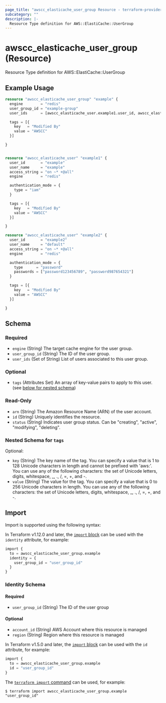 ```yaml
---
page_title: "awscc_elasticache_user_group Resource - terraform-provider-awscc"
subcategory: ""
description: |-
  Resource Type definition for AWS::ElastiCache::UserGroup
---
```


# awscc_elasticache_user_group (Resource)

Resource Type definition for AWS::ElastiCache::UserGroup

## Example Usage

```terraform
resource "awscc_elasticache_user_group" "example" {
  engine        = "redis"
  user_group_id = "example-group"
  user_ids      = [awscc_elasticache_user.example1.user_id, awscc_elasticache_user.example2.user_id]

  tags = [{
    key   = "Modified By"
    value = "AWSCC"
  }]

}


resource "awscc_elasticache_user" "example1" {
  user_id       = "example"
  user_name     = "example"
  access_string = "on ~* +@all"
  engine        = "redis"

  authentication_mode = {
    type = "iam"
  }

  tags = [{
    key   = "Modified By"
    value = "AWSCC"
  }]

}

resource "awscc_elasticache_user" "example2" {
  user_id       = "example2"
  user_name     = "default"
  access_string = "on ~* +@all"
  engine        = "redis"

  authentication_mode = {
    type      = "password"
    passwords = ["password123456789", "password987654321"]
  }

  tags = [{
    key   = "Modified By"
    value = "AWSCC"
  }]

}
```

<!-- schema generated by tfplugindocs -->
## Schema

### Required

- `engine` (String) The target cache engine for the user group.
- `user_group_id` (String) The ID of the user group.
- `user_ids` (Set of String) List of users associated to this user group.

### Optional

- `tags` (Attributes Set) An array of key-value pairs to apply to this user. (see [below for nested schema](#nestedatt--tags))

### Read-Only

- `arn` (String) The Amazon Resource Name (ARN) of the user account.
- `id` (String) Uniquely identifies the resource.
- `status` (String) Indicates user group status. Can be "creating", "active", "modifying", "deleting".

<a id="nestedatt--tags"></a>
### Nested Schema for `tags`

Optional:

- `key` (String) The key name of the tag. You can specify a value that is 1 to 128 Unicode characters in length and cannot be prefixed with 'aws:'. You can use any of the following characters: the set of Unicode letters, digits, whitespace, _, ., /, =, +, and -.
- `value` (String) The value for the tag. You can specify a value that is 0 to 256 Unicode characters in length. You can use any of the following characters: the set of Unicode letters, digits, whitespace, _, ., /, =, +, and -.

## Import

Import is supported using the following syntax:

In Terraform v1.12.0 and later, the [`import` block](https://developer.hashicorp.com/terraform/language/import) can be used with the `identity` attribute, for example:

```terraform
import {
  to = awscc_elasticache_user_group.example
  identity = {
    user_group_id = "user_group_id"
  }
}
```

<!-- schema generated by tfplugindocs -->
### Identity Schema

#### Required

- `user_group_id` (String) The ID of the user group

#### Optional

- `account_id` (String) AWS Account where this resource is managed
- `region` (String) Region where this resource is managed

In Terraform v1.5.0 and later, the [`import` block](https://developer.hashicorp.com/terraform/language/import) can be used with the `id` attribute, for example:

```terraform
import {
  to = awscc_elasticache_user_group.example
  id = "user_group_id"
}
```

The [`terraform import` command](https://developer.hashicorp.com/terraform/cli/commands/import) can be used, for example:

```shell
$ terraform import awscc_elasticache_user_group.example "user_group_id"
```